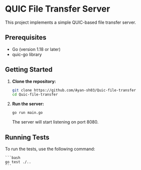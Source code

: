 # QUIC File Transfer Server

This project implements a simple QUIC-based file transfer server.

## Prerequisites

- Go (version 1.18 or later)
- quic-go library

## Getting Started

1.  **Clone the repository:**

    ```bash
    git clone https://github.com/Ayan-sh03/Quic-file-transfer
    cd Quic-file-transfer
    ```

2.  **Run the server:**

    ```bash
    go run main.go
    ```

    The server will start listening on port 8080.

## Running Tests

To run the tests, use the following command:

    ```bash
    go test ./..
    ```
